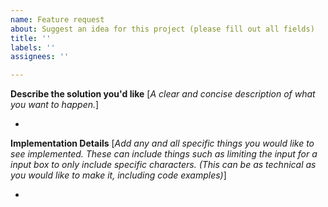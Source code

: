 ```yaml
---
name: Feature request
about: Suggest an idea for this project (please fill out all fields)
title: ''
labels: ''
assignees: ''

---
```


**Describe the solution you'd like**
[_A clear and concise description of what you want to happen._]

- 

**Implementation Details**
[_Add any and all specific things you would like to see implemented. These can include things such as limiting the input for a input box to only include specific characters. (This can be as technical as you would like to make it, including code examples)_]

- 
